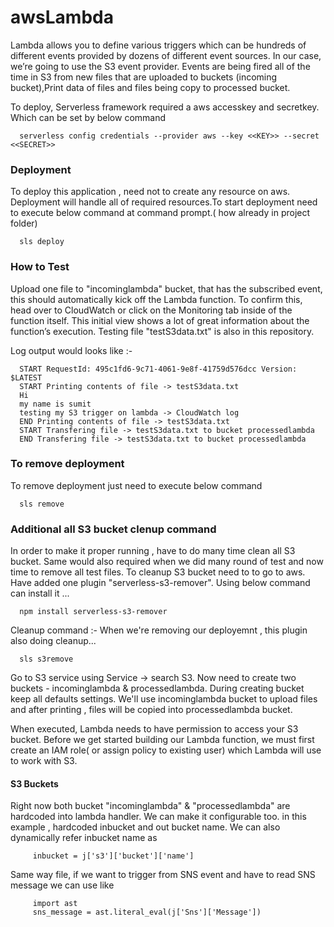 # awsLambda

   Lambda allows you to define various triggers which can be hundreds of different events provided by dozens of different event sources. In our case, we’re going to use the S3 event provider. Events are being fired all of the time in S3 from new files  that are uploaded to buckets (incoming bucket),Print data of files and files being copy to processed bucket.
   
   To deploy, Serverless framework required a aws accesskey and secretkey. Which can be set by below command 
   
      serverless config credentials --provider aws --key <<KEY>> --secret <<SECRET>>

### Deployment

To deploy this application , need not to create any resource on aws. Deployment will handle all of required resources.To start deployment need to execute below command at command prompt.( how already in project folder)

      sls deploy

### How to Test

  Upload one file to "incominglambda" bucket, that has the subscribed event, this should automatically kick off the Lambda function. To confirm this, head over to CloudWatch or click on the Monitoring tab inside of the function itself. This initial view shows a lot of great information about the function’s execution. Testing file "testS3data.txt" is also in this repository.
  
  Log output would looks like :-
  
      START RequestId: 495c1fd6-9c71-4061-9e8f-41759d576dcc Version: $LATEST
      START Printing contents of file -> testS3data.txt
      Hi
      my name is sumit
      testing my S3 trigger on lambda -> CloudWatch log
      END Printing contents of file -> testS3data.txt
      START Transfering file -> testS3data.txt to bucket processedlambda
      END Transfering file -> testS3data.txt to bucket processedlambda


### To remove deployment

To remove deployment just need to execute below command 

      sls remove
      
### Additional all S3 bucket clenup command

In order to make it proper running , have to do many time clean all S3 bucket. Same would also required when we did many round of test and now time to remove all test files. To cleanup S3 bucket need to to go to aws. Have added one plugin "serverless-s3-remover". Using below command can install it ...

      npm install serverless-s3-remover

Cleanup command :- When we're removing our deployemnt , this plugin also doing cleanup...

      sls s3remove

Go to S3 service using Service -> search S3. Now need to create two buckets - incominglambda & processedlambda. During creating bucket keep all defaults settings.
We'll use incominglambda bucket to upload files and after printing , files will be copied into processedlambda bucket.

When executed, Lambda needs to have permission to access your S3 bucket. Before we get started building our Lambda function, we must first create an IAM role( or assign policy to existing user) which Lambda will use to work with S3.
   
#### S3 Buckets 
   Right now both bucket "incominglambda" & "processedlambda" are hardcoded into lambda handler. We can make it configurable too.
      in this example , hardcoded inbucket and out bucket name. We can also dynamically refer inbucket name as
   
         inbucket = j['s3']['bucket']['name']
   
   Same way file, if we want to trigger from SNS event and have to read SNS message we can use like 
   
         import ast
         sns_message = ast.literal_eval(j['Sns']['Message'])
  
